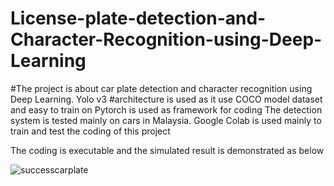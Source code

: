 # License-plate-detection-and-Character-Recognition-using-Deep-Learning

#The project is about car plate detection and character recognition using Deep Learning. Yolo v3
#architecture is used as it use COCO model dataset and easy to train on
Pytorch is used as framework for coding 
The detection system is tested mainly on cars in Malaysia.
Google Colab is used mainly to train and test the coding of this project

The coding is executable and the simulated result is demonstrated as below

![successcarplate](https://user-images.githubusercontent.com/70626062/91957656-e722f200-ed38-11ea-88d8-491568cae6d4.PNG)


